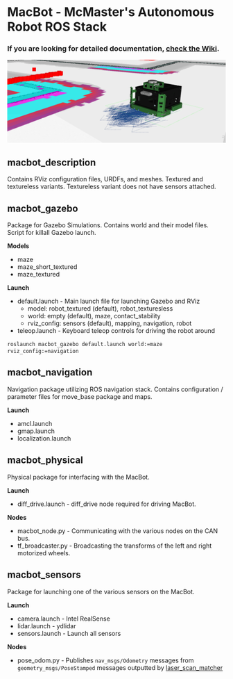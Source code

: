 # MacBot - McMaster's Autonomous Robot ROS Stack

### If you are looking for detailed documentation, **[check the Wiki](https://github.com/eechhx/macbot/wiki)**.

![macbot_rviz](mbot_rviz.png)


## macbot_description
Contains RViz configuration files, URDFs, and meshes. Textured and textureless variants. Textureless variant does not have sensors attached. 



## macbot_gazebo
Package for Gazebo Simulations. Contains world and their model files. Script for killall Gazebo launch.

**Models**
* maze
* maze_short_textured
* maze_textured

**Launch**
* default.launch - Main launch file for launching Gazebo and RViz
    - model: robot_textured (default), robot_texturesless
    - world: empty (default), maze, contact_stability
    - rviz_config: sensors (default), mapping, navigation, robot
* teleop.launch - Keyboard teleop controls for driving the robot around

```
roslaunch macbot_gazebo default.launch world:=maze rviz_config:=navigation
```



## macbot_navigation
Navigation package utilizing ROS navigation stack. Contains configuration / parameter files for move_base package and maps.

**Launch**
* amcl.launch
* gmap.launch
* localization.launch



## macbot_physical
Physical package for interfacing with the MacBot. 

**Launch**
* diff_drive.launch - diff_drive node required for driving MacBot.

**Nodes**
* macbot_node.py - Communicating with the various nodes on the CAN bus.
* tf_broadcaster.py - Broadcasting the transforms of the left and right motorized wheels. 



## macbot_sensors
Package for launching one of the various sensors on the MacBot. 

**Launch**
* camera.launch - Intel RealSense
* lidar.launch - ydlidar
* sensors.launch - Launch all sensors

**Nodes**
* pose_odom.py - Publishes `nav_msgs/Odometry` messages from `geometry_msgs/PoseStamped` messages outputted by [laser_scan_matcher](http://wiki.ros.org/laser_scan_matcher) 